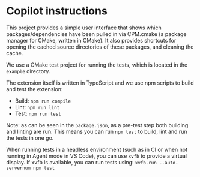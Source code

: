 # Copilot instructions

This project provides a simple user interface that shows which packages/dependencies have been pulled in via CPM.cmake (a package manager for CMake, written in CMake).
It also provides shortcuts for opening the cached source directories of these packages, and cleaning the cache.

We use a CMake test project for running the tests, which is located in the `example` directory.

The extension itself is written in TypeScript and we use npm scripts to build and test the extension:

- Build: `npm run compile`
- Lint: `npm run lint`
- Test: `npm run test`

Note: as can be seen in the `package.json`, as a pre-test step both building and linting are run.
This means you can run `npm test` to build, lint and run the tests in one go.

When running tests in a headless environment (such as in CI or when not running in Agent mode in VS Code), you can use `xvfb` to provide a virtual display. If xvfb is available, you can run tests using:
`xvfb-run --auto-servernum npm test`
